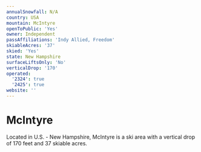 ```yaml
---
annualSnowfall: N/A
country: USA
mountain: McIntyre
openToPublic: 'Yes'
owner: Independent
passAffiliations: 'Indy Allied, Freedom'
skiableAcres: '37'
skied: 'Yes'
state: New Hampshire
surfaceLiftsOnly: 'No'
verticalDrop: '170'
operated:
  '2324': true
  '2425': true
website: ''
---
```



# McIntyre

Located in U.S. - New Hampshire, McIntyre is a ski area with a vertical drop of 170 feet and 37 skiable acres.
